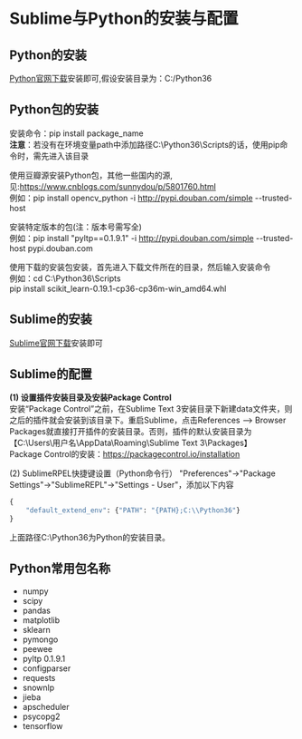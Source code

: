 # Sublime与Python的安装与配置
## Python的安装
[Python官网下载](https://www.python.org/ "Python官网")安装即可,假设安装目录为：C:/Python36
## Python包的安装
安装命令：pip install package_name  
**注意**：若没有在环境变量path中添加路径C:\Python36\Scripts的话，使用pip命令时，需先进入该目录

使用豆瓣源安装Python包，其他一些国内的源,见:<https://www.cnblogs.com/sunnydou/p/5801760.html>   
例如：pip install opencv_python -i http://pypi.douban.com/simple --trusted-host
 
安装特定版本的包(注：版本号需写全)  
例如：pip install "pyltp==0.1.9.1" -i http://pypi.douban.com/simple --trusted-host pypi.douban.com

使用下载的安装包安装，首先进入下载文件所在的目录，然后输入安装命令  
例如：cd C:\Python36\Scripts  
pip install scikit_learn-0.19.1-cp36-cp36m-win_amd64.whl

## Sublime的安装
[Sublime官网下载](http://www.sublimetext.com/ "Sublime官网")安装即可

## Sublime的配置
**(1) 设置插件安装目录及安装Package Control**  
安装“Package Control”之前，在Sublime Text 3安装目录下新建data文件夹，则之后的插件就会安装到该目录下。重启Sublime，点击References --> Browser Packages就直接打开插件的安装目录。否则，插件的默认安装目录为【C:\Users\用户名\AppData\Roaming\Sublime Text 3\Packages】  
Package Control的安装：https://packagecontrol.io/installation

(2) SublimeRPEL快捷键设置（Python命令行）
"Preferences"→"Package Settings"→"SublimeREPL"→"Settings - User"，添加以下内容
```python
{
    "default_extend_env": {"PATH": "{PATH};C:\\Python36"}
}
```
上面路径C:\\Python36为Python的安装目录。

## Python常用包名称
+ numpy
+ scipy
+ pandas
+ matplotlib
+ sklearn
+ pymongo
+ peewee
+ pyltp 0.1.9.1
+ configparser
+ requests
+ snownlp
+ jieba
+ apscheduler
+ psycopg2
+ tensorflow
